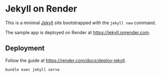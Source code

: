 # Jekyll on Render

This is a minimal [Jekyll](https://jekyllrb.com/) site bootstrapped with the `jekyll new` command.

The sample app is deployed on Render at https://jekyll.onrender.com.

## Deployment

Follow the guide at https://render.com/docs/deploy-jekyll.

```sh
bundle exec jekyll serve
```